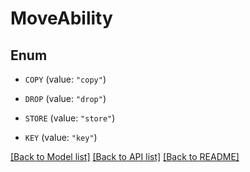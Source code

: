 # MoveAbility

## Enum


* `COPY` (value: `"copy"`)

* `DROP` (value: `"drop"`)

* `STORE` (value: `"store"`)

* `KEY` (value: `"key"`)


[[Back to Model list]](../README.md#documentation-for-models) [[Back to API list]](../README.md#documentation-for-api-endpoints) [[Back to README]](../README.md)


